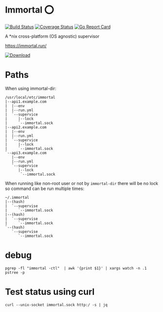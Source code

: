 # Immortal ⭕

[![Build Status](https://travis-ci.org/immortal/immortal.svg?branch=develop)](https://travis-ci.org/immortal/immortal)
[![Coverage Status](https://coveralls.io/repos/github/immortal/immortal/badge.svg?branch=develop)](https://coveralls.io/github/immortal/immortal?branch=develop)
[![Go Report Card](https://goreportcard.com/badge/github.com/immortal/immortal)](https://goreportcard.com/report/github.com/immortal/immortal)

A *nix cross-platform (OS agnostic) supervisor

https://immortal.run/

[ ![Download](https://api.bintray.com/packages/nbari/immortal/immortal/images/download.svg) ](https://bintray.com/nbari/immortal/immortal/_latestVersion)

# Paths

When using immortal-dir:

    /usr/local/etc/immortal
    |--api1.example.com
    |  |--env
    |  |--run.yml
    |  `--supervice
    |     |--lock
    |     `--immortal.sock
    |--api2.example.com
    |  |--env
    |  |--run.yml
    |  `--supervice
    |     |--lock
    |     `--immortal.sock
    `--api3.example.com
       |--env
       |--run.yml
       `--supervice
          |--lock
           `--immortal.sock

When running like non-root user or not by ``immortal-dir`` there will be no lock
so command can be run multiple times:

    ~/.immortal
    |--(hash)
    |  `--supervise
    |     `--immortal.sock
    |--(hash)
    |  `--supervise
    |     `--immortal.sock
    `--(hash)
       `--supervise
          `--immortal.sock


# debug

    pgrep -fl "immortal -ctl"  | awk '{print $1}' | xargs watch -n .1 pstree -p

# Test status using curl

    curl --unix-socket immortal.sock http:/ -s | jq
